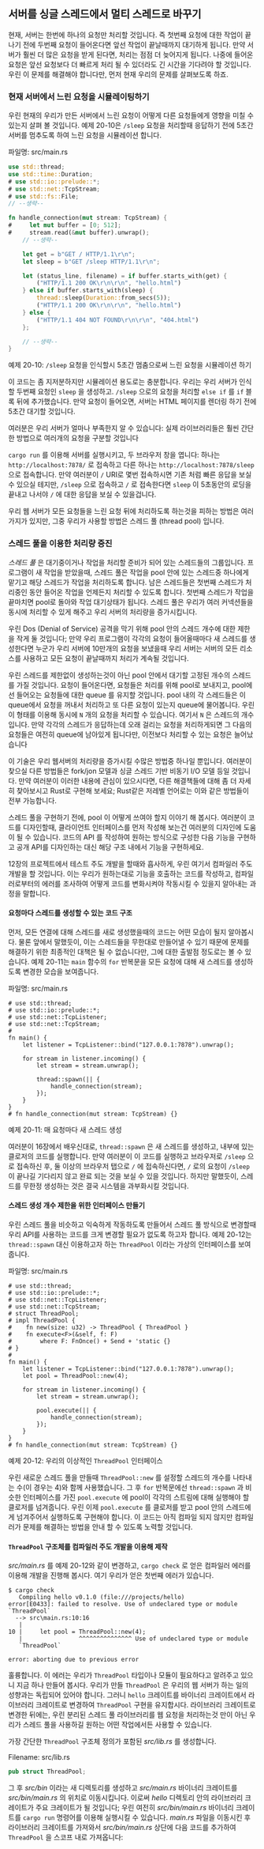 ## 서버를 싱글 스레드에서 멀티 스레드로 바꾸기

현재, 서버는 한번에 하나의 요청만 처리할 것입니다.
즉 첫번째 요청에 대한 작업이 끝나기 전에 두번째 요청이 들어온다면
앞선 작업이 끝날때까지 대기하게 됩니다. 만약 서버가 훨씬 더 많은
요청을 받게 된다면, 처리는 점점 더 늦어지게 됩니다.
나중에 들어온 요청은 앞선 요청보다 더 빠르게 처리 될 수 있더라도
긴 시간을 기다려야 할 것입니다.
우린 이 문제를 해결해야 합니다만, 먼저 현재 우리의 문제를 살펴보도록 하죠.

### 현재 서버에서 느린 요청을 시뮬레이팅하기

우린 현재의 우리가 만든 서버에서 느린 요청이 어떻게
다른 요청들에게 영향을 미칠 수 있는지 살펴 볼 것입니다.
예제 20-10은 `/sleep` 요청을 처리할때 응답하기 전에
5초간 서버를 멈추도록 하여 느린 요청을 시뮬레이션 합니다.

<span class="filename">파일명: src/main.rs</span>

```rust
use std::thread;
use std::time::Duration;
# use std::io::prelude::*;
# use std::net::TcpStream;
# use std::fs::File;
// --생략--

fn handle_connection(mut stream: TcpStream) {
#     let mut buffer = [0; 512];
#     stream.read(&mut buffer).unwrap();
    // --생략--

    let get = b"GET / HTTP/1.1\r\n";
    let sleep = b"GET /sleep HTTP/1.1\r\n";

    let (status_line, filename) = if buffer.starts_with(get) {
        ("HTTP/1.1 200 OK\r\n\r\n", "hello.html")
    } else if buffer.starts_with(sleep) {
        thread::sleep(Duration::from_secs(5));
        ("HTTP/1.1 200 OK\r\n\r\n", "hello.html")
    } else {
        ("HTTP/1.1 404 NOT FOUND\r\n\r\n", "404.html")
    };

    // --생략--
}
```

<span class="caption">예제 20-10: `/sleep` 요청을 인식할시 5초간
멈춤으로써 느린 요청을 시뮬레이션 하기</span>

이 코드는 좀 지저분하지만 시뮬레이션 용도로는 충분합니다.
우리는 우리 서버가 인식할 두번째 요청인 `sleep` 을 생성하고.
`/sleep` 으로의 요청을 처리할 `else if` 를
`if` 블록 뒤에 추가했습니다. 만약 요청이 들어오면,
서버는 HTML 페이지를 렌더링 하기 전에 5초간 대기할 것입니다.

여러분은 우리 서버가 얼마나 부족한지 알 수 있습니다:
실제 라이브러리들은 훨씬 간단한 방법으로 여러개의 요청을 구분할 것입니다

`cargo run` 를 이용해 서버를 실행시키고, 두 브라우저 창을 엽니다:
하나는 `http://localhost:7878/` 로 접속하고 다른 하나는 `http://localhost:7878/sleep` 으로 접속합니다.
만약 여러분이 `/` URI로 몇번 접속하시면 기존 처럼
빠른 응답을 보실 수 있으실 테지만, `/sleep` 으로 접속하고 `/` 로 접속한다면
`sleep` 이 5초동안의 로딩을 끝내고 나서야 `/` 에 대한 응답을 보실 수 있을겁니다.

우리 웹 서버가 모든 요청들을 느린 요청 뒤에 처리하도록 하는것을
피하는 방법은 여러가지가 있지만, 그중 우리가 사용할 방법은
스레드 풀 (thread pool) 입니다.

### 스레드 풀을 이용한 처리량 증진

*스레드 풀* 은 대기중이거나 작업을 처리할 준비가 되어 있는
스레드들의 그룹입니다. 프로그램이 새 작업을 받았을때,
스레드 풀은 작업을 pool 안에 있는 스레드중 하나에게 맡기고
해당 스레드가 작업을 처리하도록 합니다. 남은 스레드들은
첫번째 스레드가 처리중인 동안 들어온 작업을 언제든지 처리할 수
있도록 합니다. 첫번째 스레드가 작업을 끝마치면 pool로 돌아와
작업 대기상태가 됩니다. 스레드 풀은 우리가 여러 커넥션들을
동시에 처리할 수 있게 해주고 우리 서버의 처리량을 증가시킵니다.

우린 Dos (Denial of Service) 공격을 막기 위해 pool 안의
스레드 개수에 대한 제한을 작게 둘 것입니다;
만약 우리 프로그램이 각각의 요청이 들어올때마다 새 스레드를 생성한다면
누군가 우리 서버에 10만개의 요청을 보냈을때 우리 서버는
서버의 모든 리소스를 사용하고 모든 요청이 끝날때까지 처리가 계속될 것입니다.

우린 스레드를 제한없이 생성하는것이 아닌 pool 안에서 대기할
고정된 개수의 스레드를 가질 것입니다. 요청이 들어온다면,
요청들은 처리를 위해 pool로 보내지고, pool에선 들어오는 요청들에
대한 queue 를 유지할 것입니다. pool 내의 각 스레드들은 이 queue에서
요청을 꺼내서 처리하고 또 다른 요청이 있는지 queue에 물어봅니다.
우린 이 형태를 이용해 동시에 `N` 개의 요청을 처리할 수 있습니다. 여기서 `N` 은 스레드의 개수입니다.
만약 각각의 스레드가 응답하는데 오래 걸리는 요청을 처리하게되면
그 다음의 요청들은 여전히 queue에 남아있게 됩니다만,
이전보다 처리할 수 있는 요청은 늘어났습니다

이 기술은 우리 웹서버의 처리량을 증가시킬 수많은 방법중 하나일 뿐입니다.
여러분이 찾으실 다른 방법들은 fork/jon 모델과 싱글 스레드 기반
비동기 I/O 모델 등일 것입니다. 만약 여러분이 이러한 내용에 관심이
있으시다면, 다른 해결책들에 대해 좀 더 자세히 찾아보시고 Rust로 구현해 보세요;
Rust같은 저레벨 언어로는 이와 같은 방법들이 전부 가능합니다.

스레드 풀을 구현하기 전에, pool 이 어떻게 쓰여야 할지 이야기 해 봅시다.
여러분이 코드를 디자인할때, 클라이언트 인터페이스를 먼저 작성해 보는건
여러분의 디자인에 도움이 될 수 있습니다.
코드의 API 를 작성하여 원하는 방식으로 구성한 다음
기능을 구현하고 공개 API를 디자인하는 대신
해당 구조 내에서 기능을 구현하세요.

12장의 프로젝트에서 테스트 주도 개발을 할때와 흡사하게,
우린 여기서 컴파일러 주도 개발을 할 것입니다. 이는 우리가 원하는대로
기능을 호출하는 코드를 작성하고, 컴파일러로부터의 에러를 조사하여
어떻게 코드를 변화시켜야 작동시킬 수 있을지 알아내는 과정을 말합니다.

#### 요청마다 스레드를 생성할 수 있는 코드 구조

먼저, 모든 연결에 대해 스레드를 새로 생성했을때의 코드는 어떤 모습이 될지 알아봅시다.
물론 앞에서 말했듯이, 이는 스레드들을 무한대로 만들어낼 수 있기 때문에
문제를 해결하기 위한 최종적인 대책은 될 수 없습니다만,
그에 대한 출발점 정도로는 볼 수 있습니다.
예제 20-11는 `main` 함수의 `for` 반복문을 모든 요청에 대해 새 스레드를 생성하도록 변경한 모습을 보여줍니다.

<span class="filename">파일명: src/main.rs</span>

```rust,no_run
# use std::thread;
# use std::io::prelude::*;
# use std::net::TcpListener;
# use std::net::TcpStream;
#
fn main() {
    let listener = TcpListener::bind("127.0.0.1:7878").unwrap();

    for stream in listener.incoming() {
        let stream = stream.unwrap();

        thread::spawn(|| {
            handle_connection(stream);
        });
    }
}
# fn handle_connection(mut stream: TcpStream) {}
```

<span class="caption">예제 20-11: 매 요청마다
새 스레드 생성</span>

여러분이 16장에서 배우신대로, `thread::spawn` 은 새 스레드를 생성하고,
내부에 있는 클로저의 코드를 실행합니다.
만약 여러분이 이 코드를 실행하고 브라우저로 `/sleep` 으로 접속하신 후,
둘 이상의 브라우저 탭으로 `/` 에 접속하신다면, `/` 로의 요청이
`/sleep` 이 끝나길 기다리지 않고 완료 되는 것을 보실 수 있을 것입니다.
하지만 말했듯이, 스레드를 무한정 생성하는 것은 결국 시스템을 과부화시킬 것입니다.

#### 스레드 생성 개수 제한을 위한 인터페이스 만들기

우린 스레드 풀을 비슷하고 익숙하게 작동하도록 만들어서
스레드 풀 방식으로 변경할때 우리 API를 사용하는
코드를 크게 변경할 필요가 없도록 하고자 합니다.
예제 20-12는 `thread::spawn` 대신 이용하고자 하는 `ThreadPool` 이라는 가상의 인터페이스를 보여줍니다.

<span class="filename">파일명: src/main.rs</span>

```rust,no_run
# use std::thread;
# use std::io::prelude::*;
# use std::net::TcpListener;
# use std::net::TcpStream;
# struct ThreadPool;
# impl ThreadPool {
#    fn new(size: u32) -> ThreadPool { ThreadPool }
#    fn execute<F>(&self, f: F)
#        where F: FnOnce() + Send + 'static {}
# }
#
fn main() {
    let listener = TcpListener::bind("127.0.0.1:7878").unwrap();
    let pool = ThreadPool::new(4);

    for stream in listener.incoming() {
        let stream = stream.unwrap();

        pool.execute(|| {
            handle_connection(stream);
        });
    }
}
# fn handle_connection(mut stream: TcpStream) {}
```

<span class="caption">예제 20-12: 우리의 이상적인 `ThreadPool` 인터페이스</span>

우린 새로운 스레드 풀을 만들때 `ThreadPool::new` 를
설정할 스레드의 개수를 나타내는 수(이 경우는 4)와 함께 사용했습니다.
그 후 `for` 반복문에선 `thread::spawn` 과 비슷한 인터페이스를 가진 `pool.execute` 에
pool이 각각의 스트림에 대해 실행해야 할 클로저를 넘겨줍니다.
우린 이제  `pool.execute` 를 클로저를 받고 pool 안의 스레드에게 넘겨주어서 실행하도록 구현해야 합니다.
이 코드는 아직 컴파일 되지 않지만 컴파일러가 문제를 해결하는 방법을 안내 할 수 있도록 노력할 것입니다.

#### `ThreadPool` 구조체를 컴파일러 주도 개발을 이용해 제작

*src/main.rs* 를 예제 20-12와 같이 변경하고, `cargo check` 로 얻은
컴파일러 에러를 이용해 개발을 진행해 봅시다.
여기 우리가 얻은 첫번째 에러가 있습니다.

```text
$ cargo check
   Compiling hello v0.1.0 (file:///projects/hello)
error[E0433]: failed to resolve. Use of undeclared type or module `ThreadPool`
  --> src\main.rs:10:16
   |
10 |     let pool = ThreadPool::new(4);
   |                ^^^^^^^^^^^^^^^ Use of undeclared type or module
   `ThreadPool`

error: aborting due to previous error
```

훌륭합니다. 이 에러는 우리가 `ThreadPool` 타입이나 모듈이 필요하다고 알려주고 있으니 지금 하나 만들어 봅시다.
우리가 만들 `ThreadPool` 은 우리의 웹 서버가 하는 일의 성향과는
독립되어 있어야 합니다.
그러니 `hello` 크레이트를 바이너리 크레이트에서
라이브러리 크레이트로 변경하여 `ThreadPool` 구현을 유지합시다.
라이브러리 크레이트로 변경한 뒤에는, 우린 분리된 스레드 풀 라이브러리를 웹 요청을 처리하는것 만이 아닌
우리가 스레드 풀을 사용하길 원하는 어떤 작업에서든 사용할 수 있습니다.

가장 간단한 `ThreadPool` 구조체 정의가 포함된
*src/lib.rs* 를 생성합니다.

<span class="filename">Filename: src/lib.rs</span>

```rust
pub struct ThreadPool;
```

그 후 *src/bin* 이라는 새 디렉토리를 생성하고
*src/main.rs* 바이너리 크레이트를 *src/bin/main.rs* 의 위치로 이동시킵니다.
이로써 *hello* 디렉토리 안의 라이브러리 크레이트가 주요 크레이트가 될 것입니다;
우린 여전히 *src/bin/main.rs* 바이너리 크레이트를 `cargo run` 명령어를 이용해 실행시킬 수 있습니다.
*main.rs* 파일을 이동시킨 후 라이브러리 크레이트를 가져와서 *src/bin/main.rs* 상단에 다음 코드를 추가하여
`ThreadPool` 을 스코프 내로 가져옵니다:

